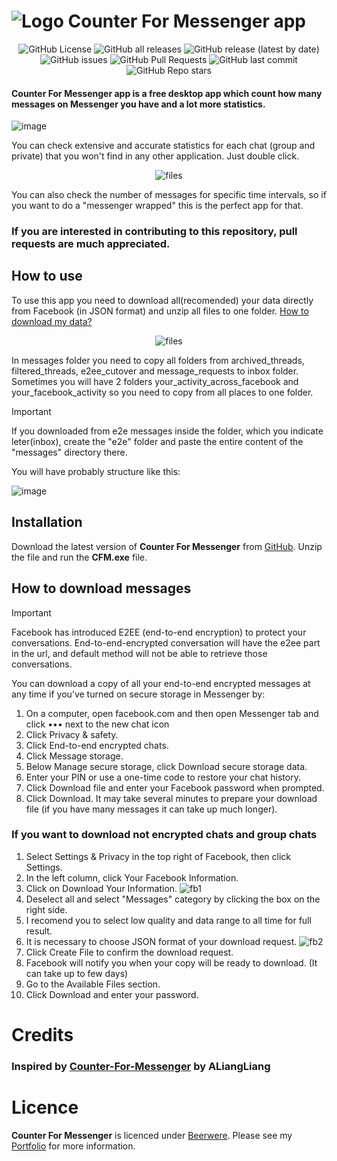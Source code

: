 # ![Logo](assets/icon.png)  Counter For Messenger app

<p align="center">
<img alt="GitHub License" src="https://img.shields.io/badge/license-MIT-yellowgreen"> <img alt="GitHub all releases" src="https://img.shields.io/github/downloads/Kubis10/CounterForMessenger/total"> <img alt="GitHub release (latest by date)" src="https://img.shields.io/github/v/release/Kubis10/CounterForMessenger"> <img alt="GitHub issues" src="https://img.shields.io/github/issues/Kubis10/CounterForMessenger"> <img alt="GitHub Pull Requests" src="https://img.shields.io/github/issues-pr/Kubis10/CounterForMessenger"> <img alt="GitHub last commit" src="https://img.shields.io/github/last-commit/Kubis10/CounterForMessenger"> <img alt="GitHub Repo stars" src="https://img.shields.io/github/stars/Kubis10/CounterForMessenger"></p>

#### Counter For Messenger app is a free desktop app which count how many messages on Messenger you have and a lot more statistics.

![image](https://user-images.githubusercontent.com/50967586/211426399-263e03d0-cb17-4f00-adbf-018f451e277d.png)

You can check extensive and accurate statistics for each chat (group and private) that you won't find in any other application. Just double click. 

<p align="center">
<img src="https://github.com/Kubis10/CounterForMessenger/assets/50967586/435dcde8-6b89-4524-a18a-37ef2814f674" alt="files">
</p>

You can also check the number of messages for specific time intervals, so if you want to do a "messenger wrapped" this is the perfect app for that.

### If you are interested in contributing to this repository, pull requests are much appreciated.

## How to use

To use this app you need to download all(recomended) your data directly from Facebook (in JSON format) and unzip all files to one folder.
<a href="https://github.com/Kubis10/CounterForMessenger#how-to-download-messages">How to download my data?</a>
<p align="center">
<img src="https://user-images.githubusercontent.com/50967586/154366070-ea81176f-fd28-4572-bd21-1769451ab60b.png" alt="files">
</p>
In messages folder you need to copy all folders from archived_threads, filtered_threads, e2ee_cutover and message_requests to inbox folder. Sometimes you will have 2 folders your_activity_across_facebook and your_facebook_activity so you need to copy from all places to one folder.

> [!IMPORTANT]
> If you downloaded from e2e messages inside the folder, which you indicate leter(inbox), create the "e2e" folder and paste the entire content of the "messages" directory there.

You will have probably structure like this:

<img alt="image" src="https://github.com/user-attachments/assets/694f2f56-359a-4bc8-8762-1513afd3450e" />


## Installation 

Download the latest version of **Counter For Messenger** from [GitHub](https://github.com/Kubis10/CounterForMessenger/releases).
Unzip the file and run the **CFM.exe** file.

## How to download messages

> [!IMPORTANT]
> Facebook has introduced E2EE (end-to-end encryption) to protect your conversations. End-to-end-encrypted conversation will have the e2ee part in the url, and default method will not be able to retrieve those conversations.

You can download a copy of all your end-to-end encrypted messages at any time if you’ve turned on secure storage in Messenger by:
1. On a computer, open facebook.com and then open Messenger tab and click &#x2022;&#x2022;&#x2022; next to the new chat icon
2. Click Privacy & safety.
3. Click End-to-end encrypted chats.
4. Click Message storage.
5. Below Manage secure storage, click Download secure storage data.
6. Enter your PIN or use a one-time code to restore your chat history.
7. Click Download file and enter your Facebook password when prompted.
8. Click Download. It may take several minutes to prepare your download file (if you have many messages it can take up much longer).

### If you want to download not encrypted chats and group chats
1. Select Settings & Privacy in the top right of Facebook, then click Settings.
1. In the left column, click Your Facebook Information.
1. Click on Download Your Information.
![fb1](https://user-images.githubusercontent.com/17026216/99185953-4e075300-274d-11eb-99f1-eb475a465652.png)
1. Deselect all and select "Messages" category by clicking the box on the right side.
1. I recomend you to select low quality and data range to all time for full result.
1. It is necessary to choose JSON format of your download request.
![fb2](https://user-images.githubusercontent.com/50967586/154365289-96fdd4e0-93a1-4ef7-8f40-20c32711fcd4.png)
1. Click Create File to confirm the download request.
1. Facebook will notify you when your copy will be ready to download. (It can take up to few days)
1. Go to the Available Files section.
1. Click Download and enter your password.

# Credits
### Inspired by [Counter-For-Messenger](https://github.com/ALiangLiang/Counter-for-Messenger) by ALiangLiang

# Licence

**Counter For Messenger** is licenced under [Beerwere](https://github.com/Kubis10/CounterForMessenger/blob/master/LICENSE).
Please see my [Portfolio](https://jakubprzybysz.netlify.app/) for more information.

